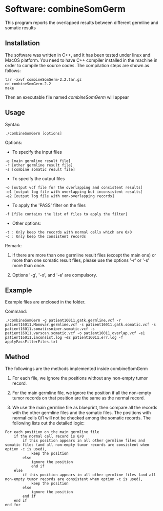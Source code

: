 # Software: combineSomGerm

This program reports the overlapped results between different germline and somatic results

## Installation

The software was written in C++, and it has been tested under linux and MacOS platform. You need
to have C++ compiler installed in the machine in order to compile the source codes. The compilation
steps are shown as follows:

```
tar -zxvf combineSomGerm-2.2.tar.gz
cd combineSomGerm-2.2
make
```

Then an executable file named *combineSomGerm* will appear

## Usage

Syntax:

```
./combineSomGerm [options]
```

Options:
   
  - To specify the input files

```
-g [main germline result file]
-r [other germline result file]
-s [combine somatic result file]
```

  - To specify the output files

```
-o [output vcf file for the overlapping and consistent results]
-e1 [output log file with overlapping but inconsistent results]
-e2 [output log file with non-overlapping records]
```

  - To apply the 'PASS' filter on the files

```
-f [file contains the list of files to apply the filter]
```

  - Other options:

```
-t : Only keep the records with normal cells which are 0/0
-c : Only keep the consistent records
```

Remark: 

1. If there are more than one germline result files (except the main one) or more than one somatic result files, please use the options '-r' or '-s' more than once.

2. Options '-g', '-o', and '-e' are compulsory.

## Example

Example files are enclosed in the folder.

Command:

```
./combineSomGerm -g patient16011.gatk.germline.vcf -r patient16011.Monovar.germline.vcf -s patient16011.gatk.somatic.vcf -s patient16011.somaticsniper.somatic.vcf -s patient16011.varscan.somatic.vcf -o patient16011.overlap.vcf -e1 patient16011.inconsist.log -e2 patient16011.err.log -f applyPassFilterFiles.txt
```

## Method

The followings are the methods implemented inside combineSomGerm

1. For each file, we ignore the positions without any non-empty tumor record.

2. For the main germline file, we ignore the position if all the non-empty tumor records on that position are the same as the normal record.

3. We use the main germline file as blueprint, then compare all the records with the other germline files and the somatic files. The positions with normal cells 0/1 will not be checked among the somatic records. The following lists out the detailed logic:

```
For each position on the main germline file
	if the normal cell record is 0/0
		if this position appears in all other germline files and somatic files (and all non-empty tumor records are consistent when option -c is used),
			keep the position
		else
			ignore the position
	    	end if
	else
		if this position appears in all other germline files (and all non-empty tumor records are consistent when option -c is used),
			keep the position
		else
			ignore the position
		end if
	end if
end for
```
